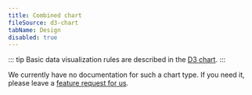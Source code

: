 ```yaml
---
title: Combined chart
fileSource: d3-chart
tabName: Design
disabled: true
---
```


::: tip
Basic data visualization rules are described in the [D3 chart](/data-display/d3-chart/d3-chart).
:::

We currently have no documentation for such a chart type. If you need it, please leave a [feature request for us](https://github.com/semrush/intergalactic/issues).

